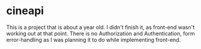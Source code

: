 # cineapi

This is a project that is about a year old. I didn't finish it, as front-end wasn't working out at that point.
There is no Authorization and Authentication, form error-handling as I was planning it to do while implementing front-end.

